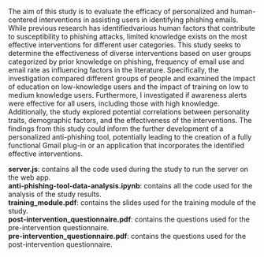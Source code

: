   The aim of this study is to evaluate the efficacy of personalized and human-centered interventions in assisting users in identifying phishing emails. While previous research has identifiedvarious human factors that contribute to susceptibility to phishing attacks, limited knowledge exists on the most effective interventions for different user categories. This study seeks to determine the effectiveness of diverse interventions based on user groups categorized by prior knowledge on phishing, frequency of email use and email rate as influencing factors in the literature. Specifically, the investigation compared different groups of people and examined the impact of education on low-knowledge users and the impact of training on low to medium knowledge users. Furthermore, I investigated if awareness alerts were effective for all users, including those with high knowledge. Additionally, the study explored potential correlations between personality traits, demographic factors, and the effectiveness of the interventions. The findings from this study could inform the further development of a personalized anti-phishing tool, potentially leading to the creation of a fully functional Gmail plug-in or an application that incorporates the identified effective interventions.

**server.js**: contains all the code used during the study to run the server on the web app.  
**anti-phishing-tool-data-analysis.ipynb**: contains all the code used for the analysis of the study results.  
**training_module.pdf**: contains the slides used for the training module of the study.  
**post-intervention_questionnaire.pdf**: contains the questions used for the pre-intervention questionnaire.  
**pre-intervention_questionnaire.pdf**: contains the questions used for the post-intervention questionnaire.  
